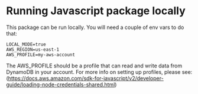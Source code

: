 # Running Javascript package locally
This package can be run locally.  You will need a couple of env vars to do that:
```
LOCAL_MODE=true
AWS_REGION=us-east-1
AWS_PROFILE=my-aws-account
```
The AWS_PROFILE should be a profile that can read and write data from DynamoDB in your account.  For more info on setting up profiles, please see:
(https://docs.aws.amazon.com/sdk-for-javascript/v2/developer-guide/loading-node-credentials-shared.html)